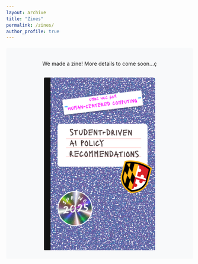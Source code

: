 ```yaml
---
layout: archive
title: "Zines"
permalink: /zines/
author_profile: true
---
```


<div style="text-align: center; padding: 20px; margin: 20px 0; background-color: #f8f9fa; border-radius: 4px;">
  <p>We made a zine! More details to come soon...ç</p>
  <img src="/images/cover page - draft.jpg" alt="Lab Zine Cover" style="max-width: 300px; margin-top: 15px;">
</div> 